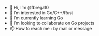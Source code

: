 - 👋 Hi, I’m @fbrega10
- 👀 I’m interested in Go/C++/Rust
- 🌱 I’m currently learning Go
- 💞️ I’m looking to collaborate on Go projects
- 📫 How to reach me : by mail or message

<!---
fbrega10/fbrega10 is a ✨ special ✨ repository because its `README.md` (this file) appears on your GitHub profile.
You can click the Preview link to take a look at your changes.
--->
